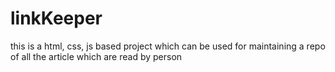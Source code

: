 # linkKeeper
this is a html, css, js based project which can be used for maintaining a repo of all the article which are read by person 
